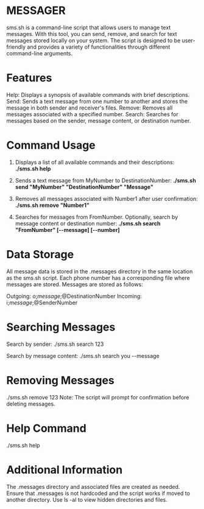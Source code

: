# MESSAGER

sms.sh is a command-line script that allows users to manage text messages. With this tool, you can send, remove, and search for text messages stored locally on your system. The script is designed to be user-friendly and provides a variety of functionalities through different command-line arguments.

# Features

Help: Displays a synopsis of available commands with brief descriptions.
Send: Sends a text message from one number to another and stores the message in both sender and receiver's files.
Remove: Removes all messages associated with a specified number.
Search: Searches for messages based on the sender, message content, or destination number.

# Command Usage

1) Displays a list of all available commands and their descriptions: **./sms.sh help**

2) Sends a text message from MyNumber to DestinationNumber: **./sms.sh send "MyNumber" "DestinationNumber" "Message"**

3) Removes all messages associated with Number1 after user confirmation: **./sms.sh remove "Number1"**

4) Searches for messages from FromNumber. Optionally, search by message content or destination number:
**./sms.sh search "FromNumber" [--message] [--number]**

# Data Storage

All message data is stored in the .messages directory in the same location as the sms.sh script. Each phone number has a corresponding file where messages are stored. Messages are stored as follows:

Outgoing: o;*message*;@DestinationNumber
Incoming: i;*message*;@SenderNumber

# Searching Messages

Search by sender:
./sms.sh search 123

Search by message content:
./sms.sh search you --message

# Removing Messages
./sms.sh remove 123
Note: The script will prompt for confirmation before deleting messages.

# Help Command
./sms.sh help

# Additional Information
The .messages directory and associated files are created as needed.
Ensure that .messages is not hardcoded and the script works if moved to another directory.
Use ls -al to view hidden directories and files.

